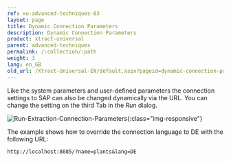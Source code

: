 ```yaml
---
ref: xu-advanced-techniques-03
layout: page
title: Dynamic Connection Parameters
description: Dynamic Connection Parameters
product: xtract-universal
parent: advanced-techniques
permalink: /:collection/:path
weight: 3
lang: en_GB
old_url: /Xtract-Universal-EN/default.aspx?pageid=dynamic-connection-parameters
---
```


Like the system parameters and user-defined parameters the connection settings to SAP can also be changed dynamically via the URL. You can change the setting on the third Tab in the *Run* dialog.

![Run-Extraction-Connection-Parameters](/img/content/Run-Extraction-Connection-Parameters.jpg){:class="img-responsive"}

The example shows how to override the connection language to DE with the following URL:
```
http://localhost:8085/?name=plants&lang=DE
```